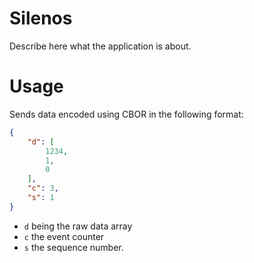 Silenos
=======

Describe here what the application is about.

Usage
=====

Sends data encoded using CBOR in the following format:

```json
{
    "d": [
        1234,
        1,
        0
    ],
    "c": 3,
    "s": 1
}
```

- `d` being the raw data array
- `c` the event counter
- `s` the sequence number.
